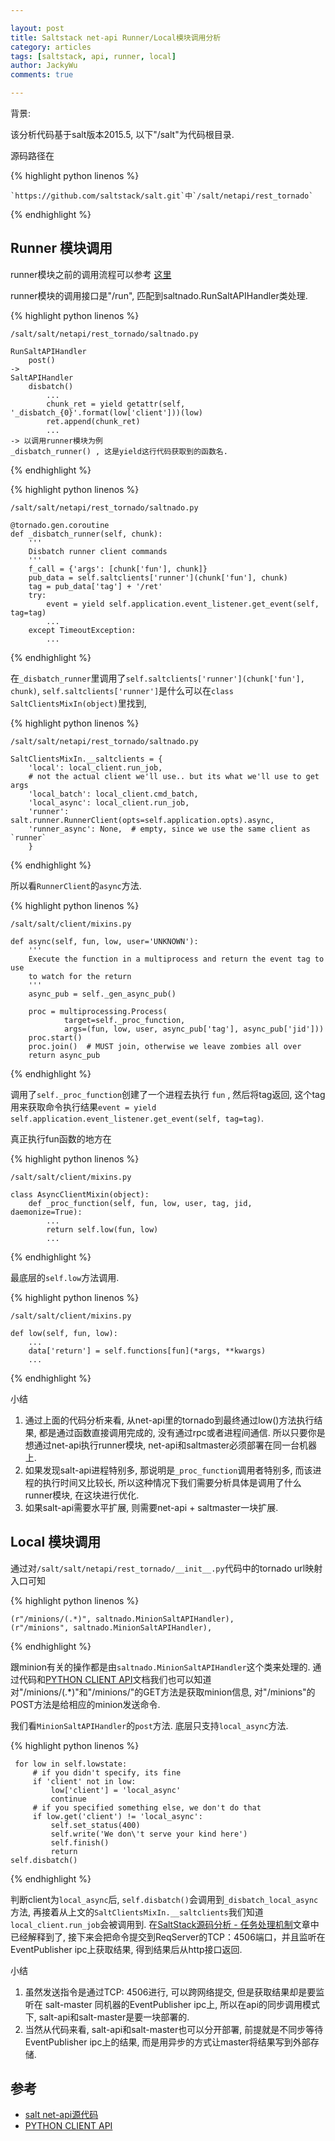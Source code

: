 ```yaml
---

layout: post   
title: Saltstack net-api Runner/Local模块调用分析   
category: articles  
tags: [saltstack, api, runner, local]  
author: JackyWu  
comments: true  

---
```




背景:

该分析代码基于salt版本2015.5, 以下"/salt"为代码根目录.

源码路径在

{% highlight python linenos %}

    `https://github.com/saltstack/salt.git`中`/salt/netapi/rest_tornado` 

{% endhighlight %}

## Runner 模块调用

runner模块之前的调用流程可以参考 [这里](/articles/salt-net-api源码分析/)

runner模块的调用接口是"/run", 匹配到saltnado.RunSaltAPIHandler类处理.

{% highlight python linenos %}

    /salt/salt/netapi/rest_tornado/saltnado.py

    RunSaltAPIHandler
        post()
    -> 
    SaltAPIHandler
        disbatch()
            ...
            chunk_ret = yield getattr(self, '_disbatch_{0}'.format(low['client']))(low)
            ret.append(chunk_ret)
            ...
    -> 以调用runner模块为例
    _disbatch_runner() , 这是yield这行代码获取到的函数名.
 
{% endhighlight %}

{% highlight python linenos %}

    /salt/salt/netapi/rest_tornado/saltnado.py
    
    @tornado.gen.coroutine
    def _disbatch_runner(self, chunk):
        '''
        Disbatch runner client commands
        '''
        f_call = {'args': [chunk['fun'], chunk]}
        pub_data = self.saltclients['runner'](chunk['fun'], chunk)
        tag = pub_data['tag'] + '/ret'
        try:
            event = yield self.application.event_listener.get_event(self, tag=tag)
            ...
        except TimeoutException:
            ...

{% endhighlight %}

在`_disbatch_runner`里调用了`self.saltclients['runner'](chunk['fun'], chunk)`, `self.saltclients['runner']`是什么可以在`class SaltClientsMixIn(object)`里找到,

{% highlight python linenos %}

    /salt/salt/netapi/rest_tornado/saltnado.py
    
    SaltClientsMixIn.__saltclients = {
        'local': local_client.run_job,
        # not the actual client we'll use.. but its what we'll use to get args
        'local_batch': local_client.cmd_batch,
        'local_async': local_client.run_job,
        'runner': salt.runner.RunnerClient(opts=self.application.opts).async,
        'runner_async': None,  # empty, since we use the same client as `runner`
        }
        
{% endhighlight %}

所以看`RunnerClient`的`async`方法.

{% highlight python linenos %}

    /salt/salt/client/mixins.py
    
    def async(self, fun, low, user='UNKNOWN'):
        '''
        Execute the function in a multiprocess and return the event tag to use
        to watch for the return
        '''
        async_pub = self._gen_async_pub()

        proc = multiprocessing.Process(
                target=self._proc_function,
                args=(fun, low, user, async_pub['tag'], async_pub['jid']))
        proc.start()
        proc.join()  # MUST join, otherwise we leave zombies all over
        return async_pub

{% endhighlight %}

调用了`self._proc_function`创建了一个进程去执行 `fun` , 然后将tag返回, 这个tag用来获取命令执行结果`event = yield self.application.event_listener.get_event(self, tag=tag)`.

真正执行fun函数的地方在

{% highlight python linenos %}

    /salt/salt/client/mixins.py
    
    class AsyncClientMixin(object):
        def _proc_function(self, fun, low, user, tag, jid, daemonize=True):
            ...
            return self.low(fun, low)
            ...
            
{% endhighlight %}

最底层的`self.low`方法调用.            

{% highlight python linenos %}

    /salt/salt/client/mixins.py

    def low(self, fun, low):
        ...
        data['return'] = self.functions[fun](*args, **kwargs)
        ...

{% endhighlight %}

小结

1. 通过上面的代码分析来看, 从net-api里的tornado到最终通过low()方法执行结果, 都是通过函数直接调用完成的, 没有通过rpc或者进程间通信. 所以只要你是想通过net-api执行runner模块,  net-api和saltmaster必须部署在同一台机器上.
1. 如果发现salt-api进程特别多, 那说明是`_proc_function`调用者特别多, 而该进程的执行时间又比较长, 所以这种情况下我们需要分析具体是调用了什么runner模块, 在这块进行优化.
1. 如果salt-api需要水平扩展, 则需要net-api + saltmaster一块扩展.
    
## Local 模块调用

通过对`/salt/salt/netapi/rest_tornado/__init__.py`代码中的tornado url映射入口可知

{% highlight python linenos %}

    (r"/minions/(.*)", saltnado.MinionSaltAPIHandler),
    (r"/minions", saltnado.MinionSaltAPIHandler), 

{% endhighlight %}

跟minion有关的操作都是由`saltnado.MinionSaltAPIHandler`这个类来处理的. 通过代码和[PYTHON CLIENT API][]文档我们也可以知道对"/minions/(.*)"和"/minions/"的GET方法是获取minion信息, 对"/minions"的POST方法是给相应的minion发送命令.

我们看`MinionSaltAPIHandler`的`post`方法. 底层只支持`local_async`方法.

{% highlight python linenos %}

     for low in self.lowstate:
         # if you didn't specify, its fine
         if 'client' not in low:
             low['client'] = 'local_async'
             continue
         # if you specified something else, we don't do that
         if low.get('client') != 'local_async':
             self.set_status(400)
             self.write('We don\'t serve your kind here')
             self.finish()
             return
    self.disbatch()
    
{% endhighlight %}

判断client为`local_async`后, `self.disbatch()`会调用到`_disbatch_local_async`方法, 再接着从上文的`SaltClientsMixIn.__saltclients`我们知道`local_client.run_job`会被调用到. 在[SaltStack源码分析 - 任务处理机制](/articles/saltstack%E6%BA%90%E7%A0%81%E5%88%86%E6%9E%90/)文章中已经解释到了, 接下来会把命令提交到ReqServer的TCP：4506端口，并且监听在EventPublisher ipc上获取结果, 得到结果后从http接口返回.

小结

1. 虽然发送指令是通过TCP: 4506进行, 可以跨网络提交, 但是获取结果却是要监听在 salt-master 同机器的EventPublisher ipc上, 所以在api的同步调用模式下, salt-api和salt-master是要一块部署的.
1. 当然从代码来看, salt-api和salt-master也可以分开部署, 前提就是不同步等待EventPublisher ipc上的结果, 而是用异步的方式让master将结果写到外部存储.

## 参考

- [salt net-api源代码](https://github.com/saltstack/salt.git)
- [PYTHON CLIENT API][]

[PYTHON CLIENT API]: https://docs.saltstack.com/en/latest/ref/clients/index.html#python-api